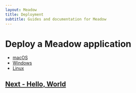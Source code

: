 ```yaml
---
layout: Meadow
title: Deployment
subtitle: Guides and documentation for Meadow
---
```


# Deploy a Meadow application

* [macOS](macos/index.html)
* [Windows](Windows/index.html)
* [Linux](Linux/index.html)

## [Next - Hello, World](/guides/Getting_Started/Hello_World/index.html)
